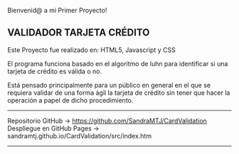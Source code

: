 Bienvenid@ a mi Primer Proyecto! 

VALIDADOR TARJETA CRÉDITO
------------------

Este Proyecto fue realizado en: HTML5, Javascript y CSS

El programa funciona basado en el algoritmo de luhn para identificar si una tarjeta de crédito es válida o no.

Está pensado principalmente para un público en general en el que se requiera validar de una forma ágil la tarjeta de crédito sin tener que hacer la operación a papel de dicho procedimiento.

-------------------

Repositorio GitHub -> https://github.com/SandraMTJ/CardValidation
Despliegue en GitHub Pages -> sandramtj.github.io/CardValidation/src/index.htm

-------------------
